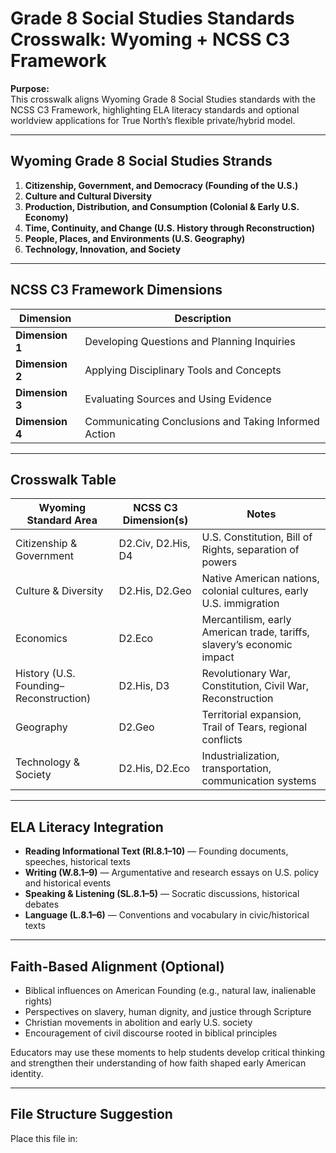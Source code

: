 # Grade 8 Social Studies Standards Crosswalk: Wyoming + NCSS C3 Framework

**Purpose:**  
This crosswalk aligns Wyoming Grade 8 Social Studies standards with the NCSS C3 Framework, highlighting ELA literacy standards and optional worldview applications for True North’s flexible private/hybrid model.

---

## Wyoming Grade 8 Social Studies Strands

1. **Citizenship, Government, and Democracy (Founding of the U.S.)**
2. **Culture and Cultural Diversity**
3. **Production, Distribution, and Consumption (Colonial & Early U.S. Economy)**
4. **Time, Continuity, and Change (U.S. History through Reconstruction)**
5. **People, Places, and Environments (U.S. Geography)**
6. **Technology, Innovation, and Society**

---

## NCSS C3 Framework Dimensions

| Dimension | Description |
|----------|-------------|
| **Dimension 1** | Developing Questions and Planning Inquiries |
| **Dimension 2** | Applying Disciplinary Tools and Concepts |
| **Dimension 3** | Evaluating Sources and Using Evidence |
| **Dimension 4** | Communicating Conclusions and Taking Informed Action |

---

## Crosswalk Table

| Wyoming Standard Area | NCSS C3 Dimension(s) | Notes |
|------------------------|----------------------|-------|
| Citizenship & Government | D2.Civ, D2.His, D4 | U.S. Constitution, Bill of Rights, separation of powers |
| Culture & Diversity | D2.His, D2.Geo | Native American nations, colonial cultures, early U.S. immigration |
| Economics | D2.Eco | Mercantilism, early American trade, tariffs, slavery’s economic impact |
| History (U.S. Founding–Reconstruction) | D2.His, D3 | Revolutionary War, Constitution, Civil War, Reconstruction |
| Geography | D2.Geo | Territorial expansion, Trail of Tears, regional conflicts |
| Technology & Society | D2.His, D2.Eco | Industrialization, transportation, communication systems |

---

## ELA Literacy Integration

- **Reading Informational Text (RI.8.1–10)** — Founding documents, speeches, historical texts
- **Writing (W.8.1–9)** — Argumentative and research essays on U.S. policy and historical events
- **Speaking & Listening (SL.8.1–5)** — Socratic discussions, historical debates
- **Language (L.8.1–6)** — Conventions and vocabulary in civic/historical texts

---

## Faith-Based Alignment (Optional)

- Biblical influences on American Founding (e.g., natural law, inalienable rights)
- Perspectives on slavery, human dignity, and justice through Scripture
- Christian movements in abolition and early U.S. society
- Encouragement of civil discourse rooted in biblical principles

Educators may use these moments to help students develop critical thinking and strengthen their understanding of how faith shaped early American identity.

---

## File Structure Suggestion

Place this file in:

